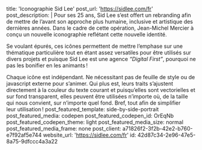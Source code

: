title: 'Iconographie Sid&nbsp;Lee'
post_url: 'https://sidlee.com/fr'
post_description: |
  Pour ses 25 ans, Sid&nbsp;Lee s’est offert un rebranding afin de mettre de l’avant son approche plus humaine, inclusive et artistique des dernières années. Dans le cadre de cette opération, Jean-Michel Mercier à conçu un nouvelle iconographie reflétant cette nouvelle&nbsp;identité.
   
  Se voulant épurés, ces icônes permettent de mettre l’emphase sur une thématique particulière tout en étant assez versatiles pour être utilisés sur divers projets et puisque Sid Lee est une agence _“Digital First”_, pourquoi ne pas les bonifier en les&nbsp;animants&thinsp;!
   
  Chaque icône est indépendant. Ne nécessitant pas de feuille de style ou de javascript externe pour s’animer. Qui plus est, leurs traits s’ajustent directement à la couleur du texte courant et puisqu’elles sont vectorielles et sur fond transparent, elles peuvent être utilisées n’importe où, de la taille qui nous convient, sur n’importe quel fond. Bref, tout afin de simplifier leur&nbsp;utilisation&thinsp;!
post_featured_template: side-by-side-portrait
post_featured_media: codepen
post_featured_codepen_id: OrEqNb
post_featured_codepen_theme: light
post_featured_media_size: normal
post_featured_media_frame: none
post_client: a71826f2-3f2b-42e2-b760-e7f92af5e744
website_url: 'https://sidlee.com/fr'
id: 42d87c34-2e96-47e5-8a75-9dfccc4a3a22
